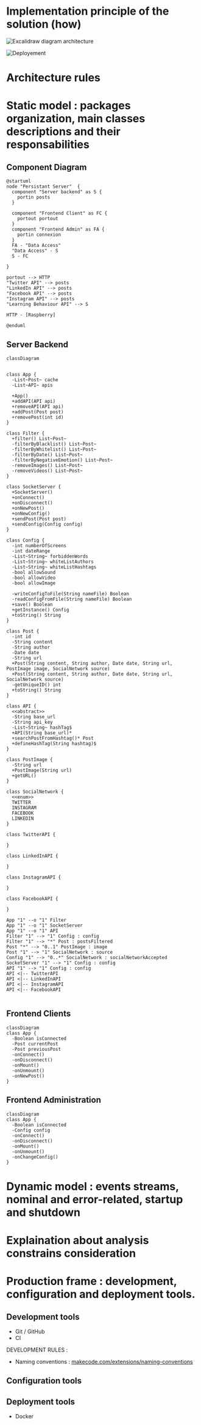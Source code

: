 # Implementation principle of the solution (how)

![Excalidraw diagram architecture](assets/Architecture.excalidraw.svg)

<!-- en dessous le code plantuml pour générer le diagrame de déploiement -->
![Deployement](assets/deployment.svg)
<!--
```plantuml deployment
@startuml
node "server" <<device>> as srv {
  node "server application" <<docker compose>> as cmp {
    component "backend" <<docker>> as bck
    component "client frontend" <<docker>> as cfr 
    component "admin frontend" <<docker>> as afr
  }
}

node "Raspberry Pi" <<device>> as rpi

cloud "Social Network API" as api

cloud "Learning Behavior API" as lbr

srv --(0 api: <<REST API>> "1..n"
srv -(0 lbr: <<REST API>>
srv 0)-- rpi: <<HTTP>> "1..n"
bck #--# afr: <<Socket.IO>>
bck #-# cfr: <<Socket.IO>>
@enduml
``` 
-->

# Architecture rules
# Static model : packages organization, main classes descriptions and their responsabilities

## Component Diagram
```plantuml
@startuml
node "Persistant Server"  {
  component "Server backend" as S {
    portin posts
  }
  
  component "Frontend Client" as FC {
    portout portout
  }
  component "Frontend Admin" as FA {
    portin connexion
  }
  FA - "Data Access"
  "Data Access" - S
  S - FC
  
}

portout --> HTTP
"Twitter API" --> posts
"LinkedIn API" --> posts
"Facebook API" --> posts
"Instagram API" --> posts
"Learning Behaviour API" --> S

HTTP - [Raspberry]

@enduml
```

## Server Backend
```mermaid
classDiagram


class App {
  -List~Post~ cache
  -List~API~ apis

  +App()
  +addAPI(API api)
  +removeAPI(API api)
  +addPost(Post post)
  +removePost(int id)
}

class Filter {
  +filter() List~Post~
  -filterByBlacklist() List~Post~
  -filterByWhitelist() List~Post~
  -filterByDate() List~Post~
  -filterByNegativeEmotion() List~Post~
  -removeImages() List~Post~
  -removeVideos() List~Post~
}

class SocketServer {
  +SocketServer()
  +onConnect()
  +onDisconnect()
  +onNewPost()
  +onNewConfig()
  +sendPost(Post post)
  +sendConfig(Config config)
}

class Config {
  -int numberOfScreens
  -int dateRange
  -List~String~ forbiddenWords
  -List~String~ whiteListAuthors
  -List~String~ whiteListHashtags
  -bool allowSound
  -bool allowVideo
  -bool allowImage

  -writeConfigToFile(String nameFile) Boolean
  -readConfigFromFile(String nameFile) Boolean
  +save() Boolean
  +getInstance() Config
  +toString() String
}

class Post {
  -int id
  -String content
  -String author
  -Date date
  -String url
  +Post(String content, String author, Date date, String url, PostImage image, SocialNetwork source)
  +Post(String content, String author, Date date, String url, SocialNetwork source)
  -getUniqueID() int
  +toString() String
}

class API {
  <<abstract>>
  -String base_url
  -String api_key
  -List~String~ hashTag$
  +API(String base_url)*
  +searchPostFromHashtag()* Post
  +defineHashTag(String hashtag)$
}

class PostImage {
  -String url
  +PostImage(String url)
  +getURL()
}

class SocialNetwork {
  <<enum>>
  TWITTER
  INSTAGRAM
  FACEBOOK
  LINKEDIN
}

class TwitterAPI {
  
}

class LinkedInAPI {
  
}

class InstagramAPI {
  
}

class FacebookAPI {
   
}

App "1" --o "1" Filter
App "1" --o "1" SocketServer
App "1" --o "1" API
Filter "1" --> "1" Config : config
Filter "1" --> "*" Post : postsFiltered
Post "*" --> "0..1" PostImage : image
Post "1" --> "1" SocialNetwork : source
Config "1" --> "0..*" SocialNetwork : socialNetworkAccepted
SocketServer "1" --> "1" Config : config
API "1" --> "1" Config : config
API <|-- TwitterAPI
API <|-- LinkedInAPI
API <|-- InstagramAPI
API <|-- FacebookAPI


```


## Frontend Clients

```mermaid
classDiagram
class App {
  -Boolean isConnected
  -Post currentPost
  -Post previousPost
  -onConnect()
  -onDisconnect()
  -onMount()
  -onUnmount()
  -onNewPost()
}
```

## Frontend Administration

```mermaid
classDiagram
class App {
  -Boolean isConnected
  -Config config
  -onConnect()
  -onDisconnect()
  -onMount()
  -onUnmount()
  -onChangeConfig()
}
```

# Dynamic model : events streams, nominal and error-related, startup and shutdown
# Explaination about analysis constrains consideration
# Production frame : development, configuration and deployment tools.

## Development tools

- Git / GitHub
- CI

DEVELOPMENT RULES :
- Naming conventions : [makecode.com/extensions/naming-conventions](https://makecode.com/extensions/naming-conventions)

## Configuration tools


## Deployment tools

- Docker 

